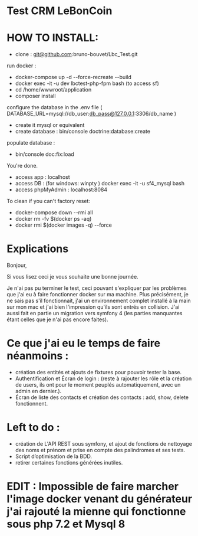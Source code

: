 # Test CRM LeBonCoin

# HOW TO INSTALL: 
- clone : git@github.com:bruno-bouvet/Lbc_Test.git

run docker : 
- docker-compose up -d --force-recreate --build
- docker exec -it -u dev lbctest-php-fpm bash (to access sf)
- cd /home/wwwroot/application
- composer install

configure the database in the .env file ( DATABASE_URL=mysql://db_user:db_pass@127.0.0.1:3306/db_name )
- create it mysql or equivalent
- create database : bin/console doctrine:database:create 

populate database : 
- bin/console doc:fix:load

You're done. 

- access app : localhost
- access DB : (for windows: winpty ) docker exec -it -u sf4_mysql bash
- access phpMyAdmin : localhost:8084

To clean if you can't factory reset:

- docker-compose down --rmi all
- docker rm -fv $(docker ps -aq)
- docker rmi $(docker images -q) --force

# Explications

Bonjour, 

Si vous lisez ceci je vous souhaite une bonne journée.

Je n'ai pas pu terminer le test, ceci pouvant s'expliquer par les problèmes que j'ai eu à faire fonctionner docker sur ma machine. 
Plus précisément, je ne sais pas s'il fonctionnait, j'ai un environnement complet installé à la main sur mon mac et j'ai bien l'impression qu'ils sont entrés en collision. 
J'ai aussi fait en partie un migration vers symfony 4 (les parties manquantes étant celles que je n'ai pas encore faites).


# Ce que j'ai eu le temps de faire néanmoins : 
- création des entités et ajouts de fixtures pour pouvoir tester la base.
- Authentification et Écran de login : (reste à rajouter les rôle et la création de users, ils ont pour le moment peuplés automatiquement, avec un admin en dernier.).
- Écran de liste des contacts et création des contacts : add, show, delete fonctionnent.

# Left to do : 
- création de L'API REST sous symfony, et ajout de fonctions de nettoyage des noms et prénom et prise en compte des palindromes et ses tests.
- Script d’optimisation de la BDD.
- retirer certaines fonctions générées inutiles.

# EDIT : Impossible de faire marcher l'image docker venant du générateur j'ai rajouté la mienne qui fonctionne sous php 7.2 et Mysql 8
